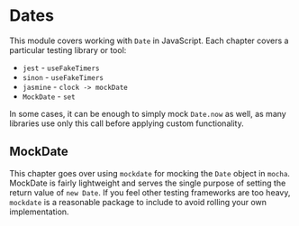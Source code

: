 # Dates

This module covers working with `Date` in JavaScript. Each chapter covers a particular testing library or tool:

 - `jest` - `useFakeTimers`
 - `sinon` - `useFakeTimers`
 - `jasmine` - `clock -> mockDate`
 - `MockDate` - `set`

In some cases, it can be enough to simply mock `Date.now` as well, as many libraries use only this call before
applying custom functionality.

## MockDate

This chapter goes over using `mockdate` for mocking the `Date` object in `mocha`. MockDate is fairly lightweight and
serves the single purpose of setting the return value of `new Date`. If you feel other testing frameworks are too heavy,
`mockdate` is a reasonable package to include to avoid rolling your own implementation.
